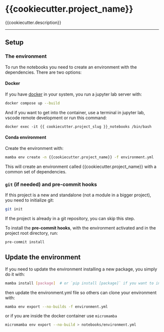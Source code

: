 {{cookiecutter.project_name}}
==============================

{{cookiecutter.description}}

--------

## Setup

### The environment
To run the notebooks you need to create an environment with the dependencies. There are two options:
#### Docker

If you have [docker](https://docs.docker.com/engine/install/) in your system, 
you run a jupyter lab server with:

``` bash
docker compose up --build
```

And if you want to get into the container, use a terminal in jupyter lab, 
vscode remote development or run this command:

```shell
docker exec -it {{ cookiecutter.project_slug }}_notebooks /bin/bash
```

#### Conda environment

Create the environment with:

``` bash
mamba env create -n {{cookiecutter.project_name}} -f environment.yml
```
This will create an environment called {{cookiecutter.project_name}} with a common set of dependencies.

### `git` (if needed) and pre-commit hooks

If this project is a new and standalone (not a module in a bigger project), you need to initialize git:

``` bash
git init
```

If the project is already in a git repository, you can skip this step.

To install the **pre-commit hooks**, with the environment activated and in the project root directory, run:

``` bash
pre-commit install
```

## Update the environment

If you need to update the environment installing a new package, you simply do it with:

``` bash
mamba install [package]  # or `pip install [package]` if you want to install it via pip
```

then update the environment.yml file so others can clone your environment with:

``` bash
mamba env export --no-builds -f environment.yml
```

or if you are inside the docker container use `micromamba`

```bash
micromamba env export --no-build > notebooks/environment.yml
```